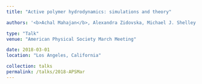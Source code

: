 ```yaml
---
title: "Active polymer hydrodynamics: simulations and theory"

authors: '<b>Achal Mahajan</b>, Alexandra Zidovska, Michael J. Shelley and David Saintillan'

type: "Talk"
venue: "American Physical Society March Meeting"

date: 2018-03-01
location: "Los Angeles, California"

collection: talks
permalink: /talks/2018-APSMar
---
```

